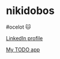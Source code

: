 # nikidobos

#ocelot :cat:

[LinkedIn profile](https://www.linkedin.com/in/nikolett-tarj%C3%A1ni-dobos-12a8b411b/)

[My TODO app](https://github.com/nikidobos/todo-app.git)
